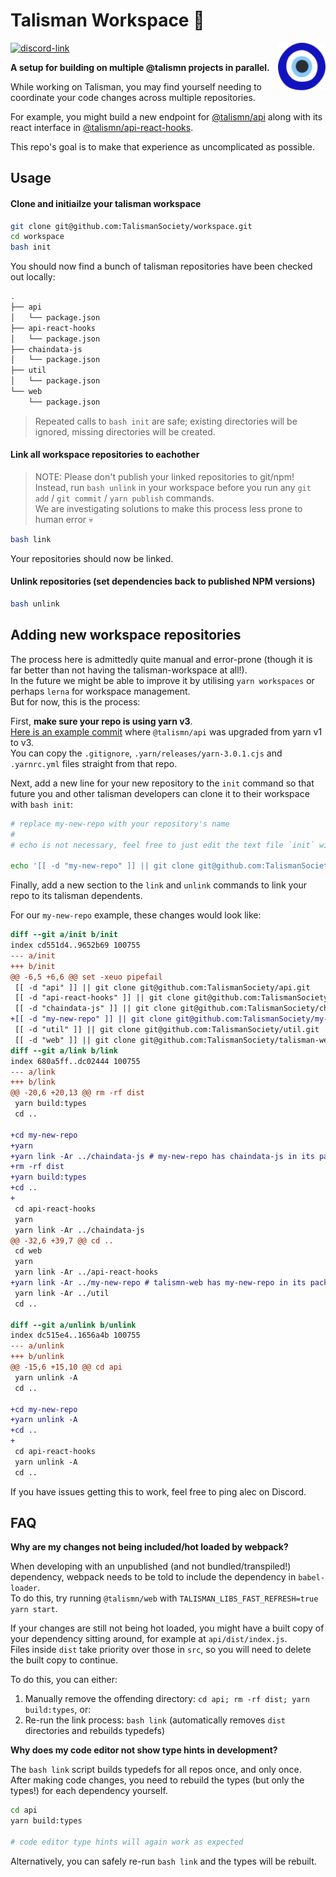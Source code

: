 # Talisman Workspace 🔨

<img src="1f9ff.svg" alt="Talisman" width="15%" align="right" />

[![discord-link](https://img.shields.io/discord/858891448271634473?logo=discord&logoColor=white&style=flat-square)](https://discord.gg/rQgTD9SGtU)

**A setup for building on multiple @talismn projects in parallel.**

While working on Talisman, you may find yourself needing to coordinate your code changes across multiple repositories.

For example, you might build a new endpoint for [@talismn/api](https://github.com/talismansociety/api) along with its react interface in [@talismn/api-react-hooks](https://github.com/talismansociety/api-react-hooks).

This repo's goal is to make that experience as uncomplicated as possible.

## Usage

#### Clone and initiailze your talisman workspace

```bash
git clone git@github.com:TalismanSociety/workspace.git
cd workspace
bash init
```

You should now find a bunch of talisman repositories have been checked out locally:

```bash
.
├── api
│   └── package.json
├── api-react-hooks
│   └── package.json
├── chaindata-js
│   └── package.json
├── util
│   └── package.json
└── web
    └── package.json
```

> Repeated calls to `bash init` are safe; existing directories will be ignored, missing directories will be created.

#### Link all workspace repositories to eachother

> NOTE: Please don't publish your linked repositories to git/npm!  
> Instead, run `bash unlink` in your workspace before you run any `git add` / `git commit` / `yarn publish` commands.  
> We are investigating solutions to make this process less prone to human error 💀

```bash
bash link
```

Your repositories should now be linked.

#### Unlink repositories (set dependencies back to published NPM versions)

```bash
bash unlink
```

## Adding new workspace repositories

The process here is admittedly quite manual and error-prone (though it is far better than not having the talisman-workspace at all!).  
In the future we might be able to improve it by utilising `yarn workspaces` or perhaps `lerna` for workspace management.  
But for now, this is the process:

First, **make sure your repo is using yarn v3**.  
[Here is an example commit](https://github.com/TalismanSociety/api/commit/8d2d092e77d4fe45fae758d4403b143ac4ec0da2) where `@talismn/api` was upgraded from yarn v1 to v3.  
You can copy the `.gitignore`, `.yarn/releases/yarn-3.0.1.cjs` and `.yarnrc.yml` files straight from that repo.

Next, add a new line for your new repository to the `init` command so that future you and other talisman developers can clone it to their workspace with `bash init`:

```bash
# replace my-new-repo with your repository's name
#
# echo is not necessary, feel free to just edit the text file `init` with a text editor of your choice

echo '[[ -d "my-new-repo" ]] || git clone git@github.com:TalismanSociety/my-new-repo.git' >> init
```

Finally, add a new section to the `link` and `unlink` commands to link your repo to its talisman dependents.

For our `my-new-repo` example, these changes would look like:

```diff
diff --git a/init b/init
index cd551d4..9652b69 100755
--- a/init
+++ b/init
@@ -6,5 +6,6 @@ set -xeuo pipefail
 [[ -d "api" ]] || git clone git@github.com:TalismanSociety/api.git
 [[ -d "api-react-hooks" ]] || git clone git@github.com:TalismanSociety/api-react-hooks.git
 [[ -d "chaindata-js" ]] || git clone git@github.com:TalismanSociety/chaindata-js.git
+[[ -d "my-new-repo" ]] || git clone git@github.com:TalismanSociety/my-new-repo.git
 [[ -d "util" ]] || git clone git@github.com:TalismanSociety/util.git
 [[ -d "web" ]] || git clone git@github.com:TalismanSociety/talisman-web.git web
diff --git a/link b/link
index 680a5ff..dc02444 100755
--- a/link
+++ b/link
@@ -20,6 +20,13 @@ rm -rf dist
 yarn build:types
 cd ..

+cd my-new-repo
+yarn
+yarn link -Ar ../chaindata-js # my-new-repo has chaindata-js in its package.json
+rm -rf dist
+yarn build:types
+cd ..
+
 cd api-react-hooks
 yarn
 yarn link -Ar ../chaindata-js
@@ -32,6 +39,7 @@ cd ..
 cd web
 yarn
 yarn link -Ar ../api-react-hooks
+yarn link -Ar ../my-new-repo # talismn-web has my-new-repo in its package.json
 yarn link -Ar ../util
 cd ..

diff --git a/unlink b/unlink
index dc515e4..1656a4b 100755
--- a/unlink
+++ b/unlink
@@ -15,6 +15,10 @@ cd api
 yarn unlink -A
 cd ..

+cd my-new-repo
+yarn unlink -A
+cd ..
+
 cd api-react-hooks
 yarn unlink -A
 cd ..
```

If you have issues getting this to work, feel free to ping alec on Discord.

## FAQ

**Why are my changes not being included/hot loaded by webpack?**

When developing with an unpublished (and not bundled/transpiled!) dependency, webpack needs to be told to include the dependency in `babel-loader`.  
To do this, try running `@talismn/web` with `TALISMAN_LIBS_FAST_REFRESH=true yarn start`.

If your changes are still not being hot loaded, you might have a built copy of your dependency sitting around, for example at `api/dist/index.js`.  
Files inside `dist` take priority over those in `src`, so you will need to delete the built copy to continue.

To do this, you can either:

1. Manually remove the offending directory: `cd api; rm -rf dist; yarn build:types`, or:
2. Re-run the link process: `bash link` (automatically removes `dist` directories and rebuilds typedefs)

**Why does my code editor not show type hints in development?**

The `bash link` script builds typedefs for all repos once, and only once.  
After making code changes, you need to rebuild the types (but only the types!) for each dependency yourself.

```bash
cd api
yarn build:types

# code editor type hints will again work as expected
```

Alternatively, you can safely re-run `bash link` and the types will be rebuilt.
